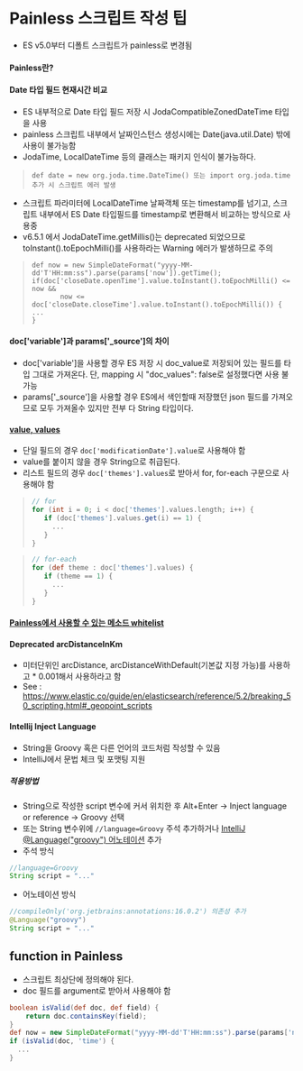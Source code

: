 # Painless 스크립트 작성 팁
- ES v5.0부터 디폴트 스크립트가 painless로 변경됨

#### Painless란?


#### Date 타입 필드 현재시간 비교
- ES 내부적으로 Date 타입 필드 저장 시 JodaCompatibleZonedDateTime 타입을 사용
- painless 스크립트 내부에서 날짜인스턴스 생성시에는 Date(java.util.Date) 밖에 사용이 불가능함
- JodaTime, LocalDateTime 등의 클래스는 패키지 인식이 불가능하다.
> ```def date = new org.joda.time.DateTime() 또는 import org.joda.time 추가 시 스크립트 에러 발생```
- 스크립트 파라미터에 LocalDateTime 날짜객체 또는 timestamp를 넘기고, 스크립트 내부에서 ES Date 타입필드를 timestamp로 변환해서 비교하는 방식으로 사용중
- v6.5.1 에서 JodaDateTime.getMillis()는 deprecated 되었으므로 toInstant().toEpochMilli()를 사용하라는 Warning 에러가 발생하므로 주의
> ```
> def now = new SimpleDateFormat("yyyy-MM-dd'T'HH:mm:ss").parse(params['now']).getTime();
> if(doc['closeDate.openTime'].value.toInstant().toEpochMilli() <= now &&
>        now <= doc['closeDate.closeTime'].value.toInstant().toEpochMilli()) {
> ...
> }
> ```

#### doc['variable']과 params['_source']의 차이
- doc['variable']을 사용할 경우 ES 저장 시 doc_value로 저장되어 있는 필드를 타입 그대로 가져온다. 단, mapping 시 "doc_values": false로 설정했다면 사용 불가능
- params['_source']을 사용할 경우 ES에서 색인할때 저장했던 json 필드를 가져오므로 모두 가져올수 있지만 전부 다 String 타입이다.

#### [value, values](https://www.elastic.co/guide/en/elasticsearch/reference/master/modules-scripting-fields.html)
- 단일 필드의 경우 `doc['modificationDate'].value`로 사용해야 함
- value를 붙이지 않을 경우 String으로 취급된다.
- 리스트 필드의 경우 `doc['themes'].values`로 받아서 for, for-each 구문으로  사용해야 함
>~~~groovy
> // for
> for (int i = 0; i < doc['themes'].values.length; i++) {
>    if (doc['themes'].values.get(i) == 1) {
>      ...
>    }
>}
>~~~

>~~~groovy
> // for-each
> for (def theme : doc['themes'].values) {
>    if (theme == 1) {
>      ...
>    }
>}
>~~~

#### [Painless에서 사용할 수 있는 메소드 whitelist](https://www.elastic.co/guide/en/elasticsearch/painless/6.1/painless-api-reference.html)

#### Deprecated arcDistanceInKm
- 미터단위인 arcDistance, arcDistanceWithDefault(기본값 지정 가능)를 사용하고 * 0.001해서 사용하라고 함
- See : https://www.elastic.co/guide/en/elasticsearch/reference/5.2/breaking_50_scripting.html#_geopoint_scripts

#### Intellij Inject Language
- String을 Groovy 혹은 다른 언어의 코드처럼 작성할 수 있음
- IntelliJ에서 문법 체크 및 포맷팅 지원

##### 적용방법
- String으로 작성한 script 변수에 커서 위치한 후 Alt+Enter -> Inject language or reference -> Groovy 선택
- 또는 String 변수위에 `//language=Groovy` 주석 추가하거나 [IntelliJ @Language("groovy") 어노테이션](https://www.jetbrains.com/help/idea/using-language-injections.html) 추가
- 주석 방식
~~~java
//language=Groovy
String script = "..."
~~~
- 어노테이션 방식
~~~java
//compileOnly('org.jetbrains:annotations:16.0.2') 의존성 추가
@Language("groovy")
String script = "..."
~~~

## function in Painless
- 스크립트 최상단에 정의해야 된다.
- doc 필드를 argument로 받아서 사용해야 함
~~~groovy
boolean isValid(def doc, def field) { 
    return doc.containsKey(field); 
}
def now = new SimpleDateFormat("yyyy-MM-dd'T'HH:mm:ss").parse(params['now']).getTime();
if (isValid(doc, 'time') {
  ...
}
~~~
